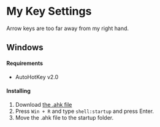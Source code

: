 # My Key Settings

Arrow keys are too far away from my right hand.

## Windows

#### Requirements
- AutoHotKey v2.0

#### Installing
1. Download [the .ahk file](./arrows.ahk)
2. Press `Win + R` and type `shell:startup` and press Enter.
3. Move the .ahk file to the startup folder.
